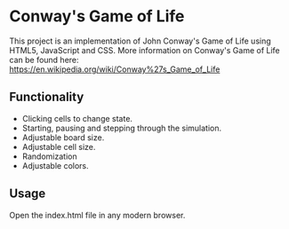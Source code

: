 # Conway's Game of Life
This project is an implementation of John Conway's Game of Life using HTML5, JavaScript and CSS.
More information on Conway's Game of Life can be found here:
https://en.wikipedia.org/wiki/Conway%27s_Game_of_Life

## Functionality
 * Clicking cells to change state.
 * Starting, pausing and stepping through the simulation.
 * Adjustable board size.
 * Adjustable cell size.
 * Randomization
 * Adjustable colors.

## Usage
Open the index.html file in any modern browser.
